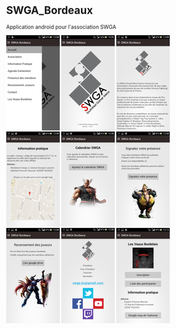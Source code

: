 # SWGA_Bordeaux

Application android pour l'association SWGA


<img src="https://github.com/SWGAKamui/SWGA_Bordeaux/blob/master/Screenshot/Menu_Frag.png" width="144px" height="256px" />
<img src="https://github.com/SWGAKamui/SWGA_Bordeaux/blob/master/Screenshot/Accueil_Frag.png" width="144px" height="256px" />
<img src="https://github.com/SWGAKamui/SWGA_Bordeaux/blob/master/Screenshot/Asso_Frag.png" width="144px" height="256px" />

<img src="https://github.com/SWGAKamui/SWGA_Bordeaux/blob/master/Screenshot/Info_Frag.png" width="144px" height="256px" />
<img src="https://github.com/SWGAKamui/SWGA_Bordeaux/blob/master/Screenshot/Calendar_Frag.png" width="144px" height="256px" />
<img src="https://github.com/SWGAKamui/SWGA_Bordeaux/blob/master/Screenshot/RDV_Frag.png" width="144px" height="256px" />

<img src="https://github.com/SWGAKamui/SWGA_Bordeaux/blob/master/Screenshot/Rec_Frag.png" width="144px" height="256px" />
<img src="https://github.com/SWGAKamui/SWGA_Bordeaux/blob/master/Screenshot/Contact_Frag.png" width="144px" height="256px" />
<img src="https://github.com/SWGAKamui/SWGA_Bordeaux/blob/master/Screenshot/LVB_Frag.png" width="144px" height="256px" />





